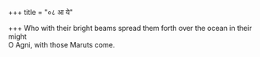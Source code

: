 +++
title = "०८ आ ये"

+++
Who with their bright beams spread them forth over the ocean in their might  
     O Agni, with those Maruts come.
